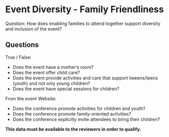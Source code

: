 # Event Diversity - Family Friendliness

Question: How does enabling families to attend together support diversity and inclusion of the event?

## Questions

True / False:
* Does the event have a mother’s room?
* Does the event offer child care?
* Does the event provide activities and care that support tweens/teens (youth) and not only young children?
* Does the event have special sessions for children?

From the event Website:
* Does the conference promote activities for children and youth?
* Does the conference promote family-oriented activities?
* Does the conference explicitly invite attendees to bring their children?

**This data must be available to the reviewers in order to qualify.**
